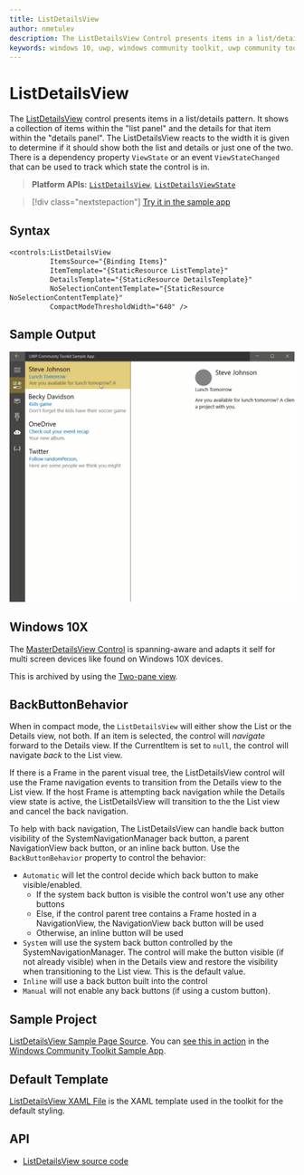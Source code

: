 ```yaml
---
title: ListDetailsView
author: nmetulev
description: The ListDetailsView Control presents items in a list/details pattern.
keywords: windows 10, uwp, windows community toolkit, uwp community toolkit, uwp toolkit, ListDetailsView, XAML Control, xaml
---
```


# ListDetailsView

The [ListDetailsView](/dotnet/api/microsoft.toolkit.uwp.ui.controls.listdetailsview) control presents items in a list/details pattern. It shows a collection of items within the "list panel" and the details for that item within the "details panel". The ListDetailsView reacts to the width it is given to determine if it should show both the list and details or just one of the two. There is a dependency property `ViewState` or an event `ViewStateChanged` that can be used to track which state the control is in.

> **Platform APIs:** [`ListDetailsView`](/dotnet/api/microsoft.toolkit.uwp.ui.controls.listdetailsview), [`ListDetailsViewState`](/dotnet/api/microsoft.toolkit.uwp.ui.controls.listdetailsviewstate)

> [!div class="nextstepaction"]
> [Try it in the sample app](uwpct://Controls?sample=ListDetailsView)

## Syntax

```xaml
<controls:ListDetailsView
          ItemsSource="{Binding Items}"
          ItemTemplate="{StaticResource ListTemplate}"
          DetailsTemplate="{StaticResource DetailsTemplate}"
          NoSelectionContentTemplate="{StaticResource NoSelectionContentTemplate}"
          CompactModeThresholdWidth="640" />
```

## Sample Output

![ListDetailsView animation](../resources/images/Controls/ListDetailsView.gif)

## Windows 10X

The [MasterDetailsView Control](https://docs.microsoft.com/dotnet/api/microsoft.toolkit.uwp.ui.controls.masterdetailsview) is spanning-aware and adapts it self for multi screen devices like found on Windows 10X devices.

This is archived by using the [Two-pane view](https://docs.microsoft.com/windows/uwp/design/controls-and-patterns/two-pane-view).

## BackButtonBehavior

When in compact mode, the `ListDetailsView` will either show the List or the Details view, not both. If an item is selected, the control will *navigate* forward to the Details view. If the CurrentItem is set to `null`, the control will navigate *back* to the List view.

If there is a Frame in the parent visual tree, the ListDetailsView control will use the Frame navigation events to transition from the Details view to the List view. If the host Frame is attempting back navigation while the Details view state is active, the ListDetailsView will transition to the the List view and cancel the back navigation.

To help with back navigation, The ListDetailsView can handle back button visibility of the SystemNavigationManager back button, a parent NavigationView back button, or an inline back button. Use the `BackButtonBehavior` property to control the behavior:

- `Automatic` will let the control decide which back button to make visible/enabled.
  - If the system back button is visible the control won't use any other buttons
  - Else, if the control parent tree contains a Frame hosted in a NavigationView, the NavigationView back button will be used
  - Otherwise, an inline button will be used
- `System` will use the system back button controlled by the SystemNavigationManager. The control will make the button visible (if not already visible) when in the Details view and restore the visibility when transitioning to the List view. This is the default value.
- `Inline` will use a back button built into the control
- `Manual` will not enable any back buttons (if using a custom button).

## Sample Project

[ListDetailsView Sample Page Source](https://github.com/windows-toolkit/WindowsCommunityToolkit/tree/rel/7.0.0/Microsoft.Toolkit.Uwp.SampleApp/SamplePages/ListDetailsView). You can [see this in action](uwpct://Controls?sample=ListDetailsView) in the [Windows Community Toolkit Sample App](https://aka.ms/windowstoolkitapp).

## Default Template

[ListDetailsView XAML File](https://github.com/windows-toolkit/WindowsCommunityToolkit/blob/rel/7.0.0/Microsoft.Toolkit.Uwp.UI.Controls.Layout/ListDetailsView/ListDetailsView.xaml) is the XAML template used in the toolkit for the default styling.

## API

- [ListDetailsView source code](https://github.com/windows-toolkit/WindowsCommunityToolkit/tree/rel/7.0.0/Microsoft.Toolkit.Uwp.UI.Controls.Layout/ListDetailsView)
